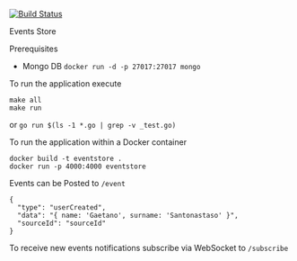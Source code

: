 [![Build Status](https://travis-ci.com/gigapr/EventsStore.svg?branch=master)](https://travis-ci.com/gigapr/EventsStore)

Events Store

Prerequisites
- Mongo DB `docker run -d -p 27017:27017 mongo`

To run the application execute

```
make all
make run
```

or  `go run $(ls -1 *.go | grep -v _test.go)`


To run the application within a Docker container 

```
docker build -t eventstore .
docker run -p 4000:4000 eventstore 
```

Events can be Posted to `/event`

```
{
  "type": "userCreated",
  "data": "{ name: 'Gaetano', surname: 'Santonastaso' }",
  "sourceId": "sourceId"
}
```

To receive new events notifications subscribe via WebSocket to `/subscribe`

